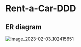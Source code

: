 # Rent-a-Car-DDD

## ER diagram
![image_2023-02-03_102415651](https://user-images.githubusercontent.com/58531861/216562377-af920614-6971-4fc2-a04f-3a799112a48b.png)
